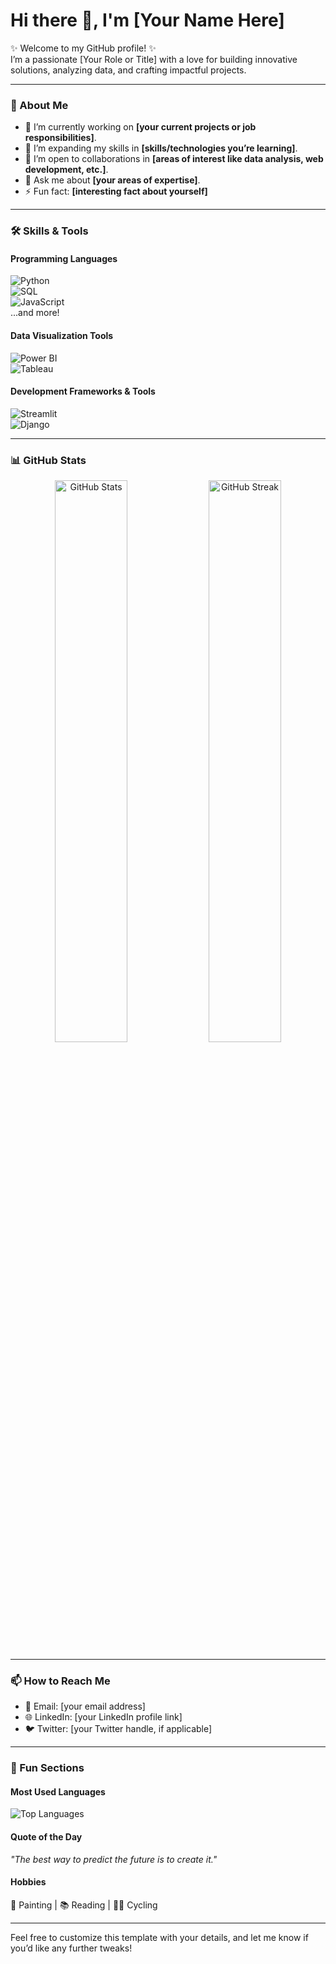 # Hi there 👋, I'm [Your Name Here]  

✨ Welcome to my GitHub profile! ✨  
I’m a passionate [Your Role or Title] with a love for building innovative solutions, analyzing data, and crafting impactful projects.  

---

### 🚀 About Me  
- 🔭 I’m currently working on **[your current projects or job responsibilities]**.  
- 🌱 I’m expanding my skills in **[skills/technologies you’re learning]**.  
- 🤝 I’m open to collaborations in **[areas of interest like data analysis, web development, etc.]**.  
- 💬 Ask me about **[your areas of expertise]**.  
- ⚡ Fun fact: **[interesting fact about yourself]**  

---

### 🛠️ Skills & Tools  
#### **Programming Languages**  
![Python](https://img.shields.io/badge/Python-3670A0?style=for-the-badge&logo=python&logoColor=ffdd54)  
![SQL](https://img.shields.io/badge/SQL-000000?style=for-the-badge&logo=postgresql&logoColor=white)  
![JavaScript](https://img.shields.io/badge/JavaScript-F7DF1E?style=for-the-badge&logo=javascript&logoColor=black)  
...and more!  

#### **Data Visualization Tools**  
![Power BI](https://img.shields.io/badge/Power%20BI-F2C811?style=for-the-badge&logo=powerbi&logoColor=black)  
![Tableau](https://img.shields.io/badge/Tableau-E97627?style=for-the-badge&logo=tableau&logoColor=white)  

#### **Development Frameworks & Tools**  
![Streamlit](https://img.shields.io/badge/Streamlit-FF4B4B?style=for-the-badge&logo=streamlit&logoColor=white)  
![Django](https://img.shields.io/badge/Django-092E20?style=for-the-badge&logo=django&logoColor=white)  

---

### 📊 GitHub Stats  
<div align="center">
  <img src="https://github-readme-stats.vercel.app/api?username=Rangikaj80&show_icons=true&theme=radical" alt="GitHub Stats" width="48%" />
  <img src="https://github-readme-streak-stats.herokuapp.com/?user=Rangikaj80&theme=radical" alt="GitHub Streak" width="48%" />
</div>  

---

### 📫 How to Reach Me  
- 📧 Email: [your email address]  
- 🌐 LinkedIn: [your LinkedIn profile link]  
- 🐦 Twitter: [your Twitter handle, if applicable]  

---

### 🌟 Fun Sections  
#### **Most Used Languages**  
![Top Languages](https://github-readme-stats.vercel.app/api/top-langs/?username=Rangikaj80&layout=compact&theme=radical)  

#### **Quote of the Day**  
_"The best way to predict the future is to create it."_  

#### **Hobbies**  
🎨 Painting | 📚 Reading | 🚴‍♂️ Cycling  

---

Feel free to customize this template with your details, and let me know if you’d like any further tweaks!
